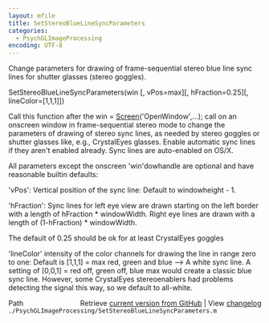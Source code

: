 ```yaml
---
layout: mfile
title: SetStereoBlueLineSyncParameters
categories:
  - PsychGLImageProcessing
encoding: UTF-8
---
```


Change parameters for drawing of frame-sequential stereo blue line sync lines for shutter glasses (stereo goggles).

SetStereoBlueLineSyncParameters(win [, vPos=max][, hFraction=0.25][, lineColor=[1,1,1]])

Call this function after the win = [Screen](/docs/Screen)('OpenWindow',...); call on an
onscreen window in frame-sequential stereo mode to change the parameters
of drawing of stereo sync lines, as needed by stereo goggles or shutter
glasses like, e.g., CrystalEyes glasses. Enable automatic sync lines if
they aren't enabled already. Sync lines are auto-enabled on OS/X.

All parameters except the onscreen 'win'dowhandle are optional and have
reasonable builtin defaults:

'vPos': Vertical position of the sync line: Default to windowheight - 1.

'hFraction': Sync lines for left eye view are drawn starting on the left
border with a length of hFraction \* windowWidth. Right eye lines are
drawn with a length of (1-hFraction) \* windowWidth.

The default of 0.25 should be ok for at least CrystalEyes goggles

'lineColor' intensity of the color channels for drawing the line in range
zero to one: Default is [1,1,1] = max red, green and blue --> A white
sync line. A setting of [0,0,1] = red off, green off, blue max would
create a classic blue sync line. However, some CrystalEyes stereoenablers
had problems detecting the signal this way, so we default to all-white.



<div class="code_header" style="text-align:right;">
  <span style="float:left;">Path&nbsp;&nbsp;</span> <span class="counter">Retrieve <a href=
  "https://raw.github.com/Psychtoolbox-3/Psychtoolbox-3/beta/./PsychGLImageProcessing/SetStereoBlueLineSyncParameters.m">current version from GitHub</a> | View <a href=
  "https://github.com/Psychtoolbox-3/Psychtoolbox-3/commits/beta/./PsychGLImageProcessing/SetStereoBlueLineSyncParameters.m">changelog</a></span>
</div>
<div class="code">
  <code>./PsychGLImageProcessing/SetStereoBlueLineSyncParameters.m</code>
</div>
